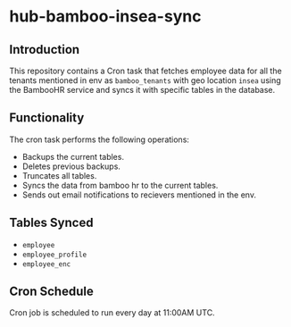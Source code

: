# hub-bamboo-insea-sync

## Introduction
This repository contains a Cron task that fetches employee data for all the tenants mentioned in env as `bamboo_tenants` with geo location `insea` using the BambooHR service and syncs it with specific tables in the database.

## Functionality
The cron task performs the following operations:
  - Backups the current tables.
  - Deletes previous backups.
  - Truncates all tables.
  - Syncs the data from bamboo hr to the current tables.
  - Sends out email notifications to recievers mentioned in the env.

## Tables Synced
  - `employee` 
  - `employee_profile` 
  - `employee_enc`

## Cron Schedule
Cron job is scheduled to run every day at 11:00AM UTC.
